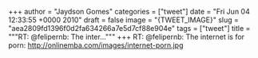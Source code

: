 
+++
author = "Jaydson Gomes"
categories = ["tweet"]
date = "Fri Jun 04 12:33:55 +0000 2010"
draft = false
image = "{TWEET_IMAGE}"
slug = "aea2809fd1396f0d2fa634266a7e5d7cf88e904e"
tags = ["tweet"]
title = """RT: @felipernb: The inter..."""
+++
RT: @felipernb: The internet is for porn: http://onlinemba.com/images/internet-porn.jpg
